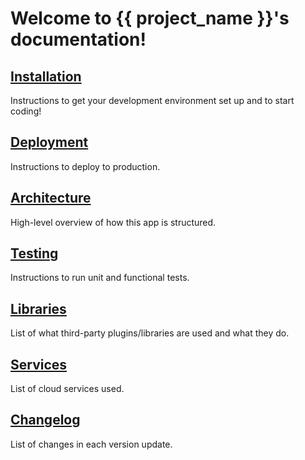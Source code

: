 Welcome to {{ project_name }}'s documentation!
==============================================

[Installation](installation.md)
-------------------------------
Instructions to get your development environment set up and to start coding!

[Deployment](deployment.md)
---------------------------
Instructions to deploy to production.

[Architecture](architecture.md)
-------------------------------
High-level overview of how this app is structured.

[Testing](testing.md)
---------------------
Instructions to run unit and functional tests.

[Libraries](libraries.md)
-------------------------
List of what third-party plugins/libraries are used and what they do.

[Services](services.md)
-----------------------
List of cloud services used.

[Changelog](changelog.md)
-------------------------
List of changes in each version update.
